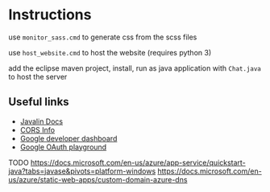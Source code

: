 
# Instructions

use `monitor_sass.cmd` to generate css from the scss files

use `host_website.cmd` to host the website (requires python 3)

add the eclipse maven project, install, run as java application with `Chat.java` to host the server



## Useful links

- [Javalin Docs](https://javalin.io/documentation#context)
- [CORS Info](https://developer.mozilla.org/en-US/docs/Web/HTTP/CORS)
- [Google developer dashboard](https://console.cloud.google.com/)
- [Google OAuth playground](https://developers.google.com/oauthplayground)


TODO https://docs.microsoft.com/en-us/azure/app-service/quickstart-java?tabs=javase&pivots=platform-windows
https://docs.microsoft.com/en-us/azure/static-web-apps/custom-domain-azure-dns
